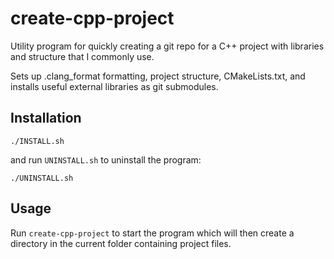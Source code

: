 # create-cpp-project

Utility program for quickly creating a git repo for a C++ project with libraries and structure that I commonly use.

Sets up .clang_format formatting, project structure, CMakeLists.txt, and installs useful external libraries as git submodules.

## Installation

```
./INSTALL.sh
```

and run `UNINSTALL.sh` to uninstall the program:

```
./UNINSTALL.sh
```

## Usage

Run `create-cpp-project` to start the program which will then create a directory in the current folder containing project files.